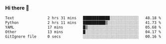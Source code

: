 ### Hi there 👋

<!--START_SECTION:waka-->

```txt
Text               2 hrs 31 mins   ████████████░░░░░░░░░░░░░   48.18 %
Python             2 hrs 11 mins   ██████████▒░░░░░░░░░░░░░░   41.73 %
YAML               17 mins         █▒░░░░░░░░░░░░░░░░░░░░░░░   05.68 %
Other              13 mins         █░░░░░░░░░░░░░░░░░░░░░░░░   04.17 %
GitIgnore file     0 secs          ░░░░░░░░░░░░░░░░░░░░░░░░░   00.16 %
```

<!--END_SECTION:waka-->

<!--
**Jonas-VanHaeken/Jonas-VanHaeken** is a ✨ _special_ ✨ repository because its `README.md` (this file) appears on your GitHub profile.

Here are some ideas to get you started:

- 🔭 I’m currently working on ...
- 🌱 I’m currently learning ...
- 👯 I’m looking to collaborate on ...
- 🤔 I’m looking for help with ...
- 💬 Ask me about ...
- 📫 How to reach me: ...
- 😄 Pronouns: ...
- ⚡ Fun fact: ...
-->
